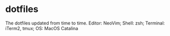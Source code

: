 # dotfiles
The dotfiles updated from time to time. Editor: NeoVim; Shell: zsh; Terminal: iTerm2, tmux; OS: MacOS Catalina

